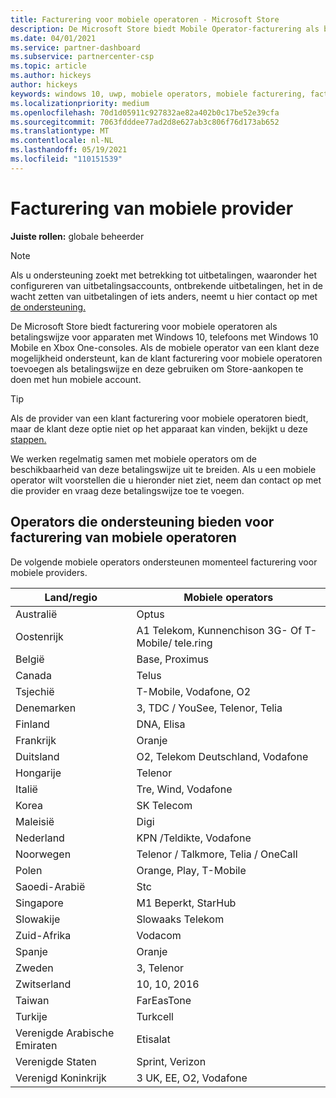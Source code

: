 ```yaml
---
title: Facturering voor mobiele operatoren - Microsoft Store
description: De Microsoft Store biedt Mobile Operator-facturering als betalingswijze voor mobiele operators die deze mogelijkheid ondersteunen.
ms.date: 04/01/2021
ms.service: partner-dashboard
ms.subservice: partnercenter-csp
ms.topic: article
ms.author: hickeys
author: hickeys
keywords: windows 10, uwp, mobiele operators, mobiele facturering, facturering voor mobiele operatoren
ms.localizationpriority: medium
ms.openlocfilehash: 70d1d05911c927832ae82a402b0c17be52e39cfa
ms.sourcegitcommit: 7063fdddee77ad2d8e627ab3c806f76d173ab652
ms.translationtype: MT
ms.contentlocale: nl-NL
ms.lasthandoff: 05/19/2021
ms.locfileid: "110151539"
---
```

# <a name="mobile-operator-billing"></a>Facturering van mobiele provider

**Juiste rollen:** globale beheerder

> [!NOTE]
> Als u ondersteuning zoekt met betrekking tot uitbetalingen, waaronder het configureren van uitbetalingsaccounts, ontbrekende uitbetalingen, het in de wacht zetten van uitbetalingen of iets anders, neemt u hier contact op met [de ondersteuning.](https://developer.microsoft.com/windows/support)

De Microsoft Store biedt facturering voor mobiele operatoren als betalingswijze voor apparaten met Windows 10, telefoons met Windows 10 Mobile en Xbox One-consoles. Als de mobiele operator van een klant deze mogelijkheid ondersteunt, kan de klant facturering voor mobiele operatoren toevoegen als betalingswijze en deze gebruiken om Store-aankopen te doen met hun mobiele account.

> [!TIP]
> Als de provider van een klant facturering voor mobiele operatoren biedt, maar de klant deze optie niet op het apparaat kan vinden, bekijkt u deze [stappen.](https://support.microsoft.com/instantanswers/b25d6dd6-fb8b-3710-1e13-4d30eb01b51f)

We werken regelmatig samen met mobiele operators om de beschikbaarheid van deze betalingswijze uit te breiden. Als u een mobiele operator wilt voorstellen die u hieronder niet ziet, neem dan contact op met die provider en vraag deze betalingswijze toe te voegen.

## <a name="operators-that-support-mobile-operator-billing"></a>Operators die ondersteuning bieden voor facturering van mobiele operatoren

De volgende mobiele operators ondersteunen momenteel facturering voor mobiele providers.

| Land/regio       | Mobiele operators                                        |
|----------------------|---------------------------------------------------------|
| Australië            | Optus                                                   |
| Oostenrijk              | A1 Telekom, Kunnenchison 3G- Of T-Mobile/ tele.ring  |
| België              | Base, Proximus                                          |
| Canada               | Telus                                                   |
| Tsjechië              | T-Mobile, Vodafone, O2                                  |
| Denemarken              | 3, TDC / YouSee, Telenor, Telia                         |
| Finland              | DNA, Elisa                                              |
| Frankrijk               | Oranje                                                  |
| Duitsland              | O2, Telekom Deutschland, Vodafone                       |
| Hongarije              | Telenor                                                 |
| Italië                | Tre, Wind, Vodafone                                     |
| Korea                | SK Telecom                                              |
| Maleisië             | Digi                                                    |
| Nederland          | KPN /Teldikte, Vodafone                                 |
| Noorwegen               | Telenor / Talkmore, Telia / OneCall                     |
| Polen               | Orange, Play, T-Mobile                                  |
| Saoedi-Arabië         | Stc                                                     |
| Singapore            | M1 Beperkt, StarHub                                     |
| Slowakije             | Slowaaks Telekom                                          |
| Zuid-Afrika         | Vodacom                                                 |
| Spanje                | Oranje                                                  |
| Zweden               | 3, Telenor                                              |
| Zwitserland          | 10, 10, 2016                                       |
| Taiwan               | FarEasTone                                              |
| Turkije               | Turkcell                                                |
| Verenigde Arabische Emiraten | Etisalat                                                |
| Verenigde Staten        | Sprint, Verizon                                         |
| Verenigd Koninkrijk       | 3 UK, EE, O2, Vodafone                                 |
